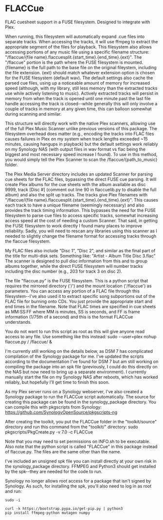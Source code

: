 # FLACCue
FLAC cuesheet support in a FUSE filesystem. Designed to integrate with Plex.

When running, this filesystem will automatically expand .cue files into
separate tracks. When accessing the tracks, it will use ffmpeg to extract
the appropriate segment of the files for playback. This filesystem also
allows accessing portions of any music file using a specific filename
structure:
"/flaccue/{file name}.flaccuesplit.{start_time}.{end_time}.{ext}".
The "/flaccue" portion is the path where the FUSE filesystem is mounted.
{filename} is the full path to the base file on the original fileystem,
including the file extension. {ext} should match whatever extension
option is chosen for the FUSE filesystem (default wav). The default
settings also cache the parsed cue files, using up a noticeable amount
of memory for increased speed (although, with my library, still less
memory than the extracted tracks use while actively listening to music).
Actively extracted tracks will persist in memory from when the track is
opened until one minute past the last file handle accessing the track
is closed--while generally this will only involve a couple of tracks in
memory at any given time, this can balloon somewhat during scanning and
similar.

This structure will directly work with the native Plex scanners, allowing
use of the full Plex Music Scanner unlike previous versions of this
package. The filesystem overhead does matter (e.g., encoding the tracks
into FLAC files causes failures in Plex on my system when track lengths
exceeded ~15 minutes, causing hangups in playback) but the default settings
work reliably on my Synology NAS (with output files in wav format vs flac
being the biggest and most necessary speed increase I found). To use in
this method, you would simply tell the Plex Scanner to scan the
/flaccue/{path_to_music} folder.

The Plex Media Server directory includes an updated Scanner for parsing cue
sheets for the FLAC files, bypassing the direct FUSE cue parsing. It will
create Plex albums for the cue sheets with the album available as disc 9999,
track [Disc #] (comment out line 90 in flaccuelib.py to disable the full
album) and also the split up tracks. The tracks give Plex filenames with
"/flaccue/{file name}.flaccuesplit.{start_time}.{end_time}.{ext}".
This causes each track to have a unique filename (seemingly necessary) and
also provides the track timing information. This bypasses the need for the
FUSE filesystem to parse cue files to access specific tracks, somewhat
increasing access speed at the cost of needing a custom Scanner. That said,
in getting the FUSE filesystem to work directly I found many places to
improve reliability. Sadly, you will need to rescan any libraries using
this scanner as I needed to slightly change the filename format for
accessing tracks through the flaccue filesystem.

My FLAC files also include "Disc 1", "Disc 2", and similar as the final
part of the title for multi-disk sets. Something like:
"Artist - Album Title Disc 3.flac"
The scanner is designed to pull disc information from this and to group
albums together, while the direct FUSE filesystem will number tracks
including the disc number (e.g., 203 for track 3 on disc 2).

The file "flaccue.py" is the FUSE filesystem. This is a python script that
requires the mirrored directory ('/') and the mount location ('/flaccue')
as parameters. You can access any portion of a FLAC file through this
filesystem--I've also used it to extract specific song subportions out of
the FLAC file for burning onto CDs. You just provide the appropriate start
and end times in the filename. Note that FLAC times are specified in cue
sheets as MM:SS:FF where MM is minutes, SS is seconds, and FF is frame
information (1/75th of a second) and this is the format FLACCue understands.

You do not want to run this script as root as this will give anyone read
access to any file. Use something like this instead:
sudo --user=plex nohup flaccue.py / /flaccue/ &


I'm currently still working on the details below, as DSM 7 has complicated
compilation of the Synology package for me. I've updated the scripts
according to the documentation I've found for DSM 7 but am still working
on compiling the package into an spk file (previously, I could do this
directly on the NAS but now need to bring up a separate environment). I
currently manually start the file on my Synology NAS after reboots, which
has worked reliably, but hopefully I'll get time to finish this soon.

As my Plex server runs on a Synology webserver, I've also created a Synology
package to run the FLACCue script automatically. The source for creating this
package can be found in the synology_package directory. You can compile this
with pkgscripts from Synology:
https://github.com/SynologyOpenSource/pkgscripts-ng

After creating the toolkit, you put the FLACCue folder in the "toolkit/source"
directory and run this command from the "toolkit/" directory:
sudo pkgscripts/PkgCreate.py -v 7.0 -c FLACCue

Note that you may need to set permissions on INFO.sh to be executable.
Also note that the python script is called "FLACCue" in this package instead
of flaccue.py. The files are the same other than the name.

I've included an unsigned spk file you can install directly at your own
risk in the synology_package directory.
FFMPEG and Python3 should get installed by the spk--they are needed for the
code to run.

Synology no longer allows root access for a package that isn't signed by
Synology. As such, for installing the spk, you'll also need to log in as
root and run:
```
sudo -i

curl -k https://bootstrap.pypa.io/get-pip.py | python3
pip install ffmpeg-python mutagen numpy
```
